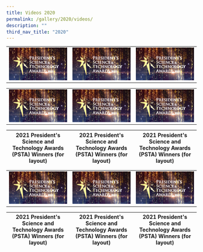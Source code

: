 ```yaml
---
title: Videos 2020
permalink: /gallery/2020/videos/
description: ""
third_nav_title: "2020"
---
```

<table> 
	<tr>
		<td><a href="https://youtu.be/-0859hfYcvA"> <img src = "/images/Video%20Thumbnails/thumbnail-v1.png"></a></td>
		<td><a href="https://youtu.be/-0859hfYcvA"> <img src = "/images/Video%20Thumbnails/thumbnail-v1.png"></a></td>
		<td><a href="https://youtu.be/-0859hfYcvA"> <img src = "/images/Video%20Thumbnails/thumbnail-v1.png"></a></td>
</tr>
</table>

|   |   |   |
| -------- | -------- | -------- |
| <a href="https://youtu.be/-0859hfYcvA"> ![video](/images/Video%20Thumbnails/thumbnail-v1.png)</a>   | <a href="https://youtu.be/-0859hfYcvA"> ![video](/images/Video%20Thumbnails/thumbnail-v1.png)</a>     | <a href="https://youtu.be/-0859hfYcvA"> ![video](/images/Video%20Thumbnails/thumbnail-v1.png)</a>    |


| 2021 President's Science and Technology Awards (PSTA) Winners (for layout) | 2021 President's Science and Technology Awards (PSTA) Winners (for layout) | 2021 President's Science and Technology Awards (PSTA) Winners (for layout) |
| -------- | -------- | -------- |


|   |   |   |
| -------- | -------- | -------- |
| <a href="https://youtu.be/-0859hfYcvA"> ![video](/images/Video%20Thumbnails/thumbnail-v1.png)</a>   | <a href="https://youtu.be/-0859hfYcvA"> ![video](/images/Video%20Thumbnails/thumbnail-v1.png)</a>     | <a href="https://youtu.be/-0859hfYcvA"> ![video](/images/Video%20Thumbnails/thumbnail-v1.png)</a>    |


| 2021 President's Science and Technology Awards (PSTA) Winners (for layout) | 2021 President's Science and Technology Awards (PSTA) Winners (for layout) | 2021 President's Science and Technology Awards (PSTA) Winners (for layout) |
| -------- | -------- | -------- |